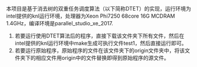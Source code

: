 本项目是基于消去树的双重任务调度算法（以下简称DTET）的实现，运行环境为intel提供的knl运行环境，处理器为Xeon Phi7250 68core 16G MCDRAM 1.4GHz，编译环境是parallel_studio_xe_2017.
1. 若要运行使用DTET算法后的程序，直接下载该文件夹下所有文件，然后在intel提供的knl运行环境中make生成可执行文件test1，然后直接运行即可。
2. 若要运行原始程序，原始程序的文件在该文件夹下的origin文件夹中，将该文件夹下的相应文件用origin中的文件替换即得到原始程序的源文件。
